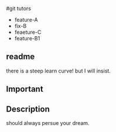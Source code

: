 #git tutors
- feature-A
- fix-B
- feaeture-C
- feature-B1
## readme
there is a steep learn curve! but I will insist.
## Important

## Description
should always persue your dream.

